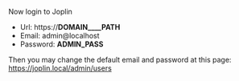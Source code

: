 Now login to Joplin
 - Url: https://__DOMAIN____PATH__
 - Email: admin@localhost
 - Password: __ADMIN_PASS__

Then you may change the default email and password at this page: https://joplin.local/admin/users
